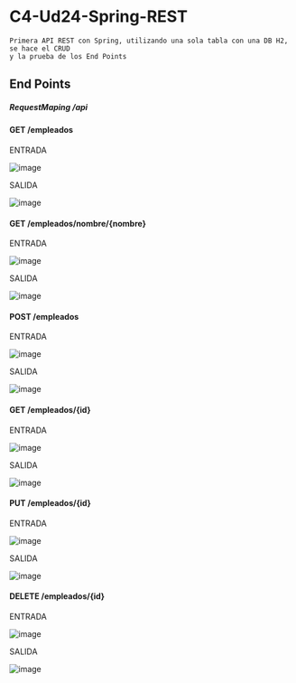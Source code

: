 # C4-Ud24-Spring-REST

```
Primera API REST con Spring, utilizando una sola tabla con una DB H2, se hace el CRUD 
y la prueba de los End Points
```

## End Points

##### RequestMaping /api

#### GET /empleados
ENTRADA

![image](https://user-images.githubusercontent.com/108732298/185332286-c2f1bf85-b25e-47e0-95cb-3e492f702ef1.png)

SALIDA

![image](https://user-images.githubusercontent.com/108732298/185332447-90271e6c-4999-47ba-8ef5-5c55ebb492fb.png)


#### GET /empleados/nombre/{nombre}
ENTRADA

![image](https://user-images.githubusercontent.com/108732298/185333188-2558ffd5-a538-4578-bb7d-d115d0db7dcd.png)

SALIDA

![image](https://user-images.githubusercontent.com/108732298/185333250-379e5277-eeb4-44ec-aced-13456f290756.png)


#### POST /empleados
ENTRADA

![image](https://user-images.githubusercontent.com/108732298/185331574-df65aa58-cb5b-4dcd-a477-1332bc5a7136.png)

SALIDA

![image](https://user-images.githubusercontent.com/108732298/185331853-ccfad888-98c2-470e-ac58-f6b635aaf46f.png)


#### GET /empleados/{id}
ENTRADA 

![image](https://user-images.githubusercontent.com/108732298/185333461-cd466bec-1117-4d56-8744-26cc8ecc05ce.png)

SALIDA

![image](https://user-images.githubusercontent.com/108732298/185333528-481fd84f-f9ce-49be-929b-0bb093759e3f.png)


#### PUT /empleados/{id}
ENTRADA

![image](https://user-images.githubusercontent.com/108732298/185333776-e64af18a-3f19-4cda-a72c-b367e81ab079.png)

SALIDA

![image](https://user-images.githubusercontent.com/108732298/185333819-d67a77d3-3f3c-46ef-b2be-e57ad4757167.png)


#### DELETE /empleados/{id}
ENTRADA

![image](https://user-images.githubusercontent.com/108732298/185321007-772ef68b-a74d-4df5-a561-f5f937e1b843.png)

SALIDA

![image](https://user-images.githubusercontent.com/108732298/185330453-4143c2a4-f21a-4ca3-80be-a96dff6a9560.png)

